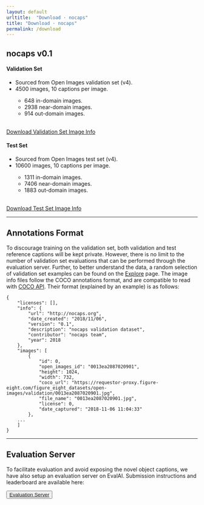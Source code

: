 ```yaml
---
layout: default
urltitle:  "Download · nocaps"
title: "Download · nocaps"
permalink: /download
---
```


<link rel="stylesheet" type="text/css" href="/static/css/download.css">

<div class="download-container row">
  <div class="col-md-12 col-sm-12 col-xs-12 col-12">
    <h2>nocaps v0.1</h2>
  </div>

  <!-- VALIDATON SET DETAILS AND DOWNLOAD LINKS -------------------------- -->
  <div class="col-md-6 col-sm-6 col-xs-12 col-12">
    <h4>Validation Set</h4>
    <ul class="split-details">
      <li>Sourced from Open Images validation set (v4).</li>
      <li>4500 images, 10 captions per image.</li>
      <ul class="split-details">
        <li>648 <span class="nocaps-word">in-domain</span> images.</li>
        <li>2938 <span class="nocaps-word">near-domain</span> images.</li>
        <li>914 <span class="nocaps-word">out-domain</span> images.</li>
      </ul>
    </ul>
    <br>
    <a class="button-div" href="https://s3.amazonaws.com/nocaps/nocaps_val_image_info.json" onClick="ga('send', 'event', { eventCategory: 'download', eventAction: 'click', eventLabel: 'nocaps.v0.1.val', eventValue: 0});">
    Download Validation Set Image Info
    </a>
  </div>

  <!-- TEST SET DETAILS AND DOWNLOAD LINKS ------------------------------- -->
  <div class="col-md-6 col-sm-6 col-xs-12 col-12">
    <h4>Test Set</h4>
    <ul class="split-details">
      <li>Sourced from Open Images test set (v4).</li>
      <li>10600 images, 10 captions per image.</li>
      <ul class="split-details">
        <li>1311 <span class="nocaps-word">in-domain</span> images.</li>
        <li>7406 <span class="nocaps-word">near-domain</span> images.</li>
        <li>1883 <span class="nocaps-word">out-domain</span> images.</li>
      </ul>
    </ul>
    <br>
    <a class="button-div" href="https://s3.amazonaws.com/nocaps/nocaps_test_image_info.json" onClick="ga('send', 'event', { eventCategory: 'download', eventAction: 'click', eventLabel: 'nocaps.v0.1.test', eventValue: 0});">
    Download Test Set Image Info
    </a>
  </div>

</div>

<hr>

<!-- DATA FORMAT --------------------------------------------------------- -->
<div class="format-container row">
  <div class="col-md-12 col-sm-12 col-xs-12 col-12">
    <h2>Annotations Format</h2>
  </div>
  <div class="col-md-12 col-sm-12 col-xs-12 col-12">
    To discourage training on the validation set, both validation and test reference captions will be kept private. However, there is no limit to the number of validation set evaluations that can be performed through the evaluation server. Further, to better understand the data, a random selection of validation set examples can be found on the <a href="/explore">Explore</a> page. The image info files follow the COCO annotations format, and are compatible to read with <a href="//github.com/cocodataset/cocoapi" target="_blank">COCO API</a>. Their format (explained by an example) is as follows:
  </div>

  <div class="col-md-12 col-sm-12 col-xs-12 col-12">
    <pre><code>{
    "licenses": [],
    "info": {
        "url": "http://nocaps.org",
        "date_created": "2018/11/06",
        "version": "0.1",
        "description": "nocaps validation dataset",
        "contributor": "nocaps team",
        "year": 2018
    },
    "images": [
        {
            "id": 0,
            "open_images_id": "0013ea2087020901",
            "height": 1024,
            "width": 732,
            "coco_url": "https://requestor-proxy.figure-eight.com/figure_eight_datasets/open-images/validation/0013ea2087020901.jpg",
            "file_name": "0013ea2087020901.jpg",
            "license": 0,
            "date_captured": "2018-11-06 11:04:33"
        },
    ...
    ]
}</code></pre>
  </div>
</div>

<hr>

<h2 class="anchor" id="dataset">Evaluation Server</h2>
<div class="dataset-container row">
  <div class="col-md-12 col-sm-12 col-xs-12">
    <p> To facilitate evaluation and avoid exposing the novel object captions, we have also setup an evaluation server on EvalAI. Submission instructions and leaderboard are available here:</p>
    <button class="button-div"><a href="https://evalai.cloudcv.org/web/challenges/challenge-page/355/overview">Evaluation Server</a></button>
  </div>
</div>
